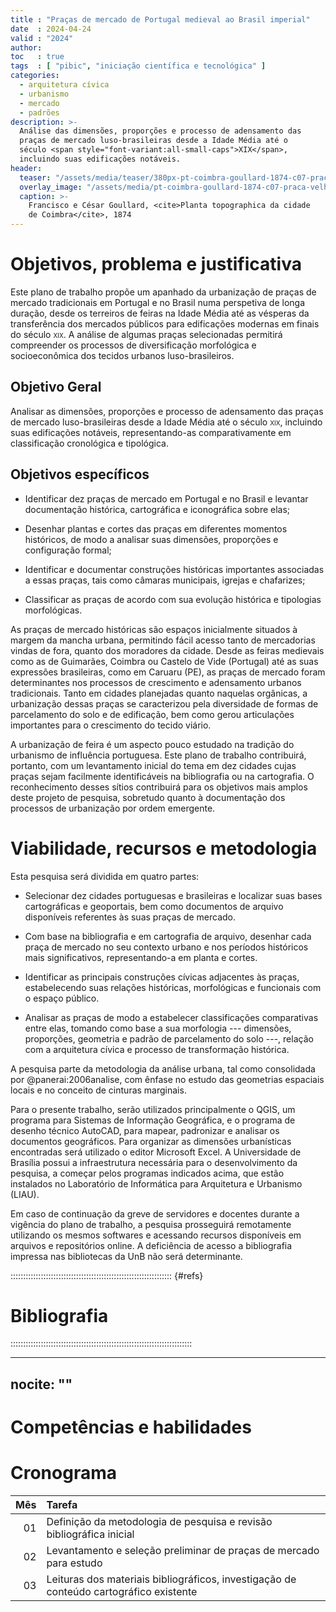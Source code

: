 ```yaml
---
title : "Praças de mercado de Portugal medieval ao Brasil imperial"
date  : 2024-04-24
valid : "2024"
author:
toc   : true
tags  : [ "pibic", "iniciação científica e tecnológica" ]
categories: 
  - arquitetura cívica
  - urbanismo
  - mercado
  - padrões
description: >-
  Análise das dimensões, proporções e processo de adensamento das
  praças de mercado luso-brasileiras desde a Idade Média até o
  século <span style="font-variant:all-small-caps">XIX</span>,
  incluindo suas edificações notáveis.
header:
  teaser: "/assets/media/teaser/380px-pt-coimbra-goullard-1874-c07-praca-velha.jpg"
  overlay_image: "/assets/media/pt-coimbra-goullard-1874-c07-praca-velha.jpg"
  caption: >-
    Francisco e César Goullard, <cite>Planta topographica da cidade
    de Coimbra</cite>, 1874
---
```


# Objetivos, problema e justificativa #

<!--5000 caracteres-->

Este plano de trabalho propõe um apanhado da urbanização de praças de
mercado tradicionais em Portugal e no Brasil numa perspetiva de longa
duração, desde os terreiros de feiras na Idade Média até as vésperas da
transferência dos mercados públicos para edificações modernas em finais
do século <span style="font-variant:all-small-caps">XIX</span>. A
análise de algumas praças selecionadas permitirá compreender os
processos de diversificação morfológica e socioeconômica dos tecidos
urbanos luso-brasileiros.

## Objetivo Geral ##

Analisar as dimensões, proporções e processo de adensamento das praças
de mercado luso-brasileiras desde a Idade Média até o século <span
style="font-variant:all-small-caps">XIX</span>, incluindo suas
edificações notáveis, representando-as comparativamente em classificação
cronológica e tipológica.

## Objetivos específicos ##

- Identificar dez praças de mercado em Portugal e no Brasil e levantar
  documentação histórica, cartográfica e iconográfica sobre elas;

- Desenhar plantas e cortes das praças em diferentes momentos
  históricos, de modo a analisar suas dimensões, proporções e
  configuração formal;

- Identificar e documentar construções históricas importantes
  associadas a essas praças, tais como câmaras municipais, igrejas e
  chafarizes;

- Classificar as praças de acordo com sua evolução histórica e
  tipologias morfológicas.

As praças de mercado históricas são espaços inicialmente situados à
margem da mancha urbana, permitindo fácil acesso tanto de mercadorias
vindas de fora, quanto dos moradores da cidade. Desde as feiras
medievais como as de Guimarães, Coimbra ou Castelo de Vide (Portugal)
até as suas expressões brasileiras, como em Caruaru (PE), as praças de
mercado foram determinantes nos processos de crescimento e adensamento
urbanos tradicionais. Tanto em cidades planejadas quanto naquelas
orgânicas, a urbanização dessas praças se caracterizou pela diversidade
de formas de parcelamento do solo e de edificação, bem como gerou
articulações importantes para o crescimento do tecido viário.

A urbanização de feira é um aspecto pouco estudado na tradição do
urbanismo de influência portuguesa. Este plano de trabalho contribuirá,
portanto, com um levantamento inicial do tema em dez cidades cujas
praças sejam facilmente identificáveis na bibliografia ou na
cartografia. O reconhecimento desses sítios contribuirá para os
objetivos mais amplos deste projeto de pesquisa, sobretudo quanto à
documentação dos processos de urbanização por ordem emergente.


# Viabilidade, recursos e metodologia #

<!--4000 caracteres-->

Esta pesquisa será dividida em quatro partes:

- Selecionar dez cidades portuguesas e brasileiras e localizar suas
  bases cartográficas e geoportais, bem como documentos de arquivo
  disponíveis referentes às suas praças de mercado.

- Com base na bibliografia e em cartografia de arquivo, desenhar cada
  praça de mercado no seu contexto urbano e nos períodos históricos mais
  significativos, representando-a em planta e cortes.

- Identificar as principais construções cívicas adjacentes às praças,
  estabelecendo suas relações históricas, morfológicas e funcionais com
  o espaço público.

- Analisar as praças de modo a estabelecer classificações comparativas
  entre elas, tomando como base a sua morfologia --- dimensões,
  proporções, geometria e padrão de parcelamento do solo ---, relação
  com a arquitetura cívica e processo de transformação histórica.

A pesquisa parte da metodologia da análise urbana, tal como consolidada
por @panerai:2006analise, com ênfase no estudo das geometrias espaciais
locais e no conceito de cinturas marginais.

Para o presente trabalho, serão utilizados principalmente o QGIS, um
programa para Sistemas de Informação Geográfica, e o programa de desenho
técnico AutoCAD, para mapear, padronizar e analisar os documentos
geográficos. Para organizar as dimensões urbanísticas encontradas será
utilizado o editor Microsoft Excel. A Universidade de Brasília possui a
infraestrutura necessária para o desenvolvimento da pesquisa, a começar
pelos programas indicados acima, que estão instalados no Laboratório de
Informática para Arquitetura e Urbanismo (LIAU).

Em caso de continuação da greve de servidores e docentes durante a
vigência do plano de trabalho, a pesquisa prosseguirá remotamente
utilizando os mesmos softwares e acessando recursos disponíveis em
arquivos e repositórios online. A deficiência de acesso a bibliografia
impressa nas bibliotecas da UnB não será determinante.

:::::::::::::::::::::::::::::::::::::::::::::::::::::::::::::::: {#refs}

# Bibliografia #
<!--2000 caracteres-->
::::::::::::::::::::::::::::::::::::::::::::::::::::::::::::::::::::::::

---
nocite: ""
---

# Competências e habilidades #

<!--1000 caracteres-->

# Cronograma #

| Mês | Tarefa                                                                                 |
|----:|:---------------------------------------------------------------------------------------|
|  01 | Definição da metodologia de pesquisa e revisão bibliográfica inicial                   |
|  02 | Levantamento e seleção preliminar de praças de mercado para estudo                     |
|  03 | Leituras dos materiais bibliográficos, investigação de conteúdo cartográfico existente |
